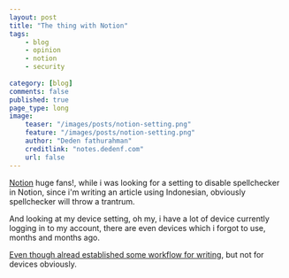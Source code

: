 ```yaml
---
layout: post
title: "The thing with Notion"
tags: 
    - blog
    - opinion
    - notion
    - security
        
category: [blog]
comments: false
published: true
page_type: long
image:
    teaser: "/images/posts/notion-setting.png"
    feature: "/images/posts/notion-setting.png"
    author: "Deden fathurahman"
    creditlink: "notes.dedenf.com"
    url: false
---
```


[Notion](https://www.notion.so/) huge fans!, while i was looking for a setting to disable spellchecker in Notion, since i'm writing an article using Indonesian, obviously spellchecker will throw a trantrum.

And looking at my device setting, oh my, i have a lot of device currently logging in to my account, there are even devices which i forgot to use, months and months ago.

[Even though alread established some workflow for writing](https://notes.dedenf.com/2019/03/blogging-workflow), but not for devices obviously.